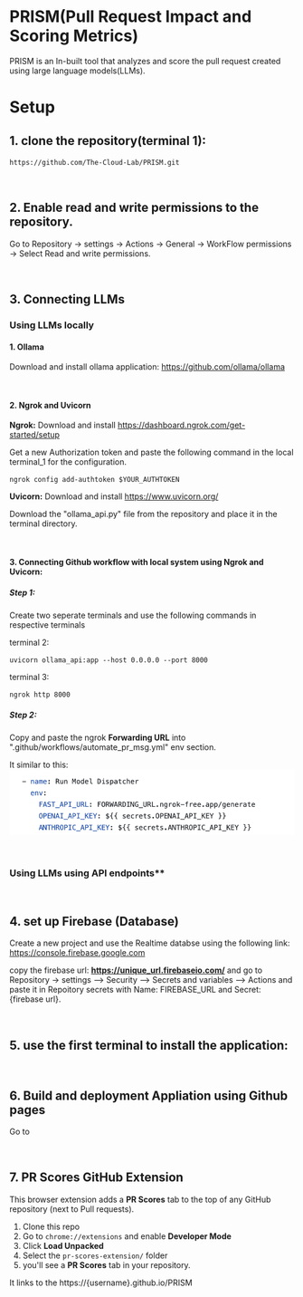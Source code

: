 # PRISM(Pull Request Impact and Scoring Metrics)

PRISM is an In-built tool that analyzes and score the pull request created using large language models(LLMs). 


# Setup

## 1. clone the repository(terminal 1):
    https://github.com/The-Cloud-Lab/PRISM.git
    
<br>

## 2. Enable read and write permissions to the repository.
 Go to Repository -> settings -> Actions -> General -> WorkFlow permissions -> Select Read and write permissions.
    
<br>

## 3. Connecting LLMs
   ### Using LLMs locally
  
   #### 1. Ollama
Download and install ollama application: https://github.com/ollama/ollama

<br>

   #### 2. Ngrok and Uvicorn
   
**Ngrok:** Download and install https://dashboard.ngrok.com/get-started/setup
   
Get a new Authorization token and paste the following command in the local terminal_1 for the configuration.

    ngrok config add-authtoken $YOUR_AUTHTOKEN
    

**Uvicorn:** Download and install https://www.uvicorn.org/

Download the "ollama_api.py" file from the repository and place it in the terminal directory. 

<br>

   #### 3. Connecting Github workflow with local system using Ngrok and Uvicorn:
   #####  Step 1:
     
   Create two seperate terminals and use the following commands in respective terminals

   terminal 2:

    uvicorn ollama_api:app --host 0.0.0.0 --port 8000 
    
   terminal 3:
   
    ngrok http 8000
   
   #####   Step 2:
     
   Copy and paste the ngrok **Forwarding URL** into ".github/workflows/automate_pr_msg.yml" env section. 
   
   It similar to this:
![Image](image.png)
        
<br>

  ### Using LLMs using API endpoints**
      
<br> 
   
## 4. set up Firebase (Database)
Create a new project and use the Realtime databse using the following link:
    https://console.firebase.google.com

copy the firebase url: __https://unique_url.firebaseio.com/__ and go to Repository -> settings --> Security --> Secrets and variables --> Actions 
and paste it in Repoitory secrets with Name: FIREBASE_URL and Secret: {firebase url}. 
   
<br>

## 5. use the first terminal to install the application: 
   
<br>

## 6. Build and deployment Appliation using Github pages

   Go to 
    
<br>
   
## 7. PR Scores GitHub Extension

This browser extension adds a **PR Scores** tab to the top of any GitHub repository (next to Pull requests).

1. Clone this repo
2. Go to `chrome://extensions` and enable **Developer Mode**
3. Click **Load Unpacked**
4. Select the `pr-scores-extension/` folder
5. you'll see a **PR Scores** tab in your repository.

It links to the https://{username}.github.io/PRISM

